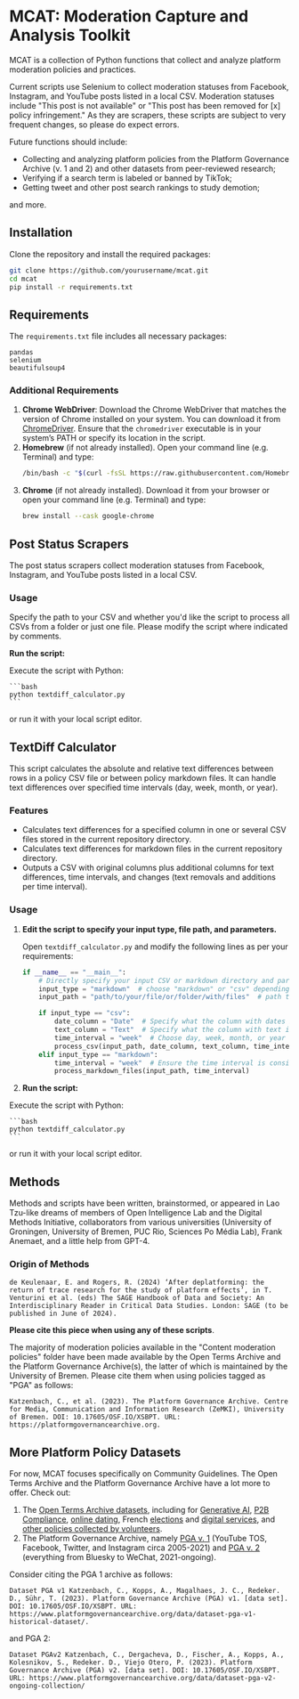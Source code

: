
# MCAT: Moderation Capture and Analysis Toolkit

MCAT is a collection of Python functions that collect and analyze platform moderation policies and practices.

Current scripts use Selenium to collect moderation statuses from Facebook, Instagram, and YouTube posts listed in a local CSV. Moderation statuses include "This post is not available" or "This post has been removed for [x] policy infringement." As they are scrapers, these scripts are subject to very frequent changes, so please do expect errors.

Future functions should include:
- Collecting and analyzing platform policies from the Platform Governance Archive (v. 1 and 2) and other datasets from peer-reviewed research;
- Verifying if a search term is labeled or banned by TikTok;
- Getting tweet and other post search rankings to study demotion;

and more.

## Installation

Clone the repository and install the required packages:

```bash
git clone https://github.com/yourusername/mcat.git
cd mcat
pip install -r requirements.txt
```

## Requirements

The `requirements.txt` file includes all necessary packages:

```
pandas
selenium
beautifulsoup4
```

### Additional Requirements

1. **Chrome WebDriver**: Download the Chrome WebDriver that matches the version of Chrome installed on your system. You can download it from [ChromeDriver](https://sites.google.com/a/chromium.org/chromedriver/downloads). Ensure that the `chromedriver` executable is in your system’s PATH or specify its location in the script.
2. **Homebrew** (if not already installed). Open your command line (e.g. Terminal) and type:
   ```bash
   /bin/bash -c "$(curl -fsSL https://raw.githubusercontent.com/Homebrew/install/HEAD/install.sh)"
   ```      
3. **Chrome** (if not already installed). Download it from your browser or open your command line (e.g. Terminal) and type:
   ```bash
   brew install --cask google-chrome
   ```

## Post Status Scrapers

The post status scrapers collect moderation statuses from Facebook, Instagram, and YouTube posts listed in a local CSV. 

### Usage

Specify the path to your CSV and whether you'd like the script to process all CSVs from a folder or just one file. Please modify the script where indicated by comments.

**Run the script:**

Execute the script with Python:

    ```bash
    python textdiff_calculator.py
    ```

or run it with your local script editor. 

## TextDiff Calculator

This script calculates the absolute and relative text differences between rows in a policy CSV file or between policy markdown files. It can handle text differences over specified time intervals (day, week, month, or year).

### Features

- Calculates text differences for a specified column in one or several CSV files stored in the current repository directory.
- Calculates text differences for markdown files in the current repository directory.
- Outputs a CSV with original columns plus additional columns for text differences, time intervals, and changes (text removals and additions per time interval).

### Usage

1. **Edit the script to specify your input type, file path, and parameters.**

    Open `textdiff_calculator.py` and modify the following lines as per your requirements:

    ```python
    if __name__ == "__main__":
        # Directly specify your input CSV or markdown directory and parameters here
        input_type = "markdown"  # choose "markdown" or "csv" depending on what kind of policy files you want to process
        input_path = "path/to/your/file/or/folder/with/files"  # path to your CSV file or Markdown format directory

        if input_type == "csv":
            date_column = "Date"  # Specify what the column with dates is called
            text_column = "Text"  # Specify what the column with text is called
            time_interval = "week"  # Choose day, week, month, or year for text differences
            process_csv(input_path, date_column, text_column, time_interval)
        elif input_type == "markdown":
            time_interval = "week"  # Ensure the time interval is consistent
            process_markdown_files(input_path, time_interval)
    ```

2. **Run the script:**

Execute the script with Python:

    ```bash
    python textdiff_calculator.py
    ```
or run it with your local script editor. 

## Methods

Methods and scripts have been written, brainstormed, or appeared in Lao Tzu-like dreams of members of Open Intelligence Lab and the Digital Methods Initiative, collaborators from various universities (University of Groningen, University of Bremen, PUC Rio, Sciences Po Média Lab), Frank Anemaet, and a little help from GPT-4.

### Origin of Methods

```
de Keulenaar, E. and Rogers, R. (2024) ‘After deplatforming: the return of trace research for the study of platform effects’, in T. Venturini et al. (eds) The SAGE Handbook of Data and Society: An Interdisciplinary Reader in Critical Data Studies. London: SAGE (to be published in June of 2024).
```

**Please cite this piece when using any of these scripts**.

The majority of moderation policies available in the "Content moderation policies" folder have been made available by the Open Terms Archive and the Platform Governance Archive(s), the latter of which is maintained by the University of Bremen. Please cite them when using policies tagged as "PGA" as follows:

```
Katzenbach, C., et al. (2023). The Platform Governance Archive. Centre for Media, Communication and Information Research (ZeMKI), University of Bremen. DOI: 10.17605/OSF.IO/XSBPT. URL: https://platformgovernancearchive.org.
```

## More Platform Policy Datasets

For now, MCAT focuses specifically on Community Guidelines. The Open Terms Archive and the Platform Governance Archive have a lot more to offer. Check out:

 1. The [Open Terms Archive datasets](https://opentermsarchive.org/en/datasets/), including for [Generative AI](https://github.com/openTermsArchive/GenAI-versions/releases/tag/dataset-GenAI-2024-05-27), [P2B Compliance](https://github.com/openTermsArchive/p2b-compliance-versions/releases/tag/dataset-p2b-compliance-2024-05-27), [online dating](https://github.com/openTermsArchive/dating-versions/releases/tag/dataset-dating-2024-05-27), French [elections](https://github.com/openTermsArchive/france-elections-versions/releases/tag/dataset-2022-09-28) and [digital services](https://github.com/openTermsArchive/france-versions/releases/tag/dataset-france-2024-05-27), and [other policies collected by volunteers](https://github.com/openTermsArchive/contrib-versions/releases/tag/dataset-contrib-2024-05-27).
 2. The Platform Governance Archive, namely [PGA v. 1](https://github.com/PlatformGovernanceArchive/pga-corpus/releases) (YouTube TOS, Facebook, Twitter, and Instagram circa 2005-2021) and [PGA v. 2](https://github.com/OpenTermsArchive/pga-versions) (everything from Bluesky to WeChat, 2021-ongoing).

Consider citing the PGA 1 archive as follows:
```
Dataset PGA v1 Katzenbach, C., Kopps, A., Magalhaes, J. C., Redeker.  D., Sühr, T. (2023). Platform Governance Archive (PGA) v1. [data set]. DOI: 10.17605/OSF.IO/XSBPT. URL: https://www.platformgovernancearchive.org/data/dataset-pga-v1-historical-dataset/.
```

and PGA 2:
```
Dataset PGAv2 Katzenbach, C., Dergacheva, D., Fischer, A., Kopps, A., Kolesnikov, S., Redeker. D., Viejo Otero, P. (2023). Platform Governance Archive (PGA) v2. [data set]. DOI: 10.17605/OSF.IO/XSBPT. URL: https://www.platformgovernancearchive.org/data/dataset-pga-v2-ongoing-collection/
```
